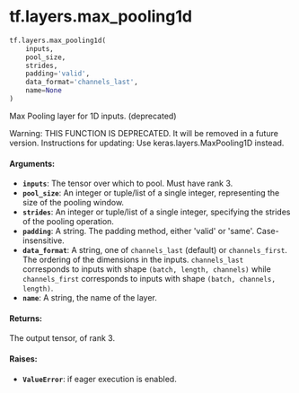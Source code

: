 <div itemscope itemtype="http://developers.google.com/ReferenceObject">
<meta itemprop="name" content="tf.layers.max_pooling1d" />
<meta itemprop="path" content="Stable" />
</div>

# tf.layers.max_pooling1d

``` python
tf.layers.max_pooling1d(
    inputs,
    pool_size,
    strides,
    padding='valid',
    data_format='channels_last',
    name=None
)
```

Max Pooling layer for 1D inputs. (deprecated)

Warning: THIS FUNCTION IS DEPRECATED. It will be removed in a future version.
Instructions for updating:
Use keras.layers.MaxPooling1D instead.

#### Arguments:

* <b>`inputs`</b>: The tensor over which to pool. Must have rank 3.
* <b>`pool_size`</b>: An integer or tuple/list of a single integer,
    representing the size of the pooling window.
* <b>`strides`</b>: An integer or tuple/list of a single integer, specifying the
    strides of the pooling operation.
* <b>`padding`</b>: A string. The padding method, either 'valid' or 'same'.
    Case-insensitive.
* <b>`data_format`</b>: A string, one of `channels_last` (default) or `channels_first`.
    The ordering of the dimensions in the inputs.
    `channels_last` corresponds to inputs with shape
    `(batch, length, channels)` while `channels_first` corresponds to
    inputs with shape `(batch, channels, length)`.
* <b>`name`</b>: A string, the name of the layer.


#### Returns:

The output tensor, of rank 3.


#### Raises:

* <b>`ValueError`</b>: if eager execution is enabled.